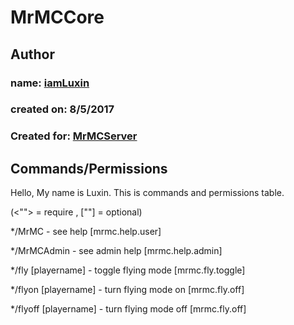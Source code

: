 # MrMCCore

## Author
### **name:** [__iamLuxin__](https://www.youtube.com/channel/UCavuutWkfsDr4x8PHHOadxA)
### **created on:** 8/5/2017
### **Created for:** [MrMCServer](http://mrmc.rf.gd)

## Commands/Permissions
Hello, My name is Luxin. This is commands and permissions table.

(<""> = require , [""] = optional)

  */MrMC - see help [mrmc.help.user]

  */MrMCAdmin - see admin help [mrmc.help.admin]

  */fly [playername] - toggle flying mode [mrmc.fly.toggle]

  */flyon [playername] - turn flying mode on [mrmc.fly.off]

  */flyoff [playername] - turn flying mode off [mrmc.fly.off]
